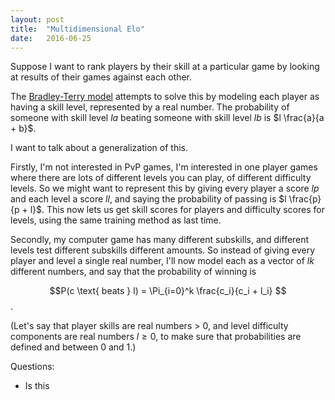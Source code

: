 ```yaml
---
layout: post
title:  "Multidimensional Elo"
date:   2016-06-25
---
```


Suppose I want to rank players by their skill at a particular game by looking at results of their games against each other.

The [Bradley-Terry model](http://sites.stat.psu.edu/~dhunter/papers/bt.pdf) attempts to solve this by modeling each player as having a skill level, represented by a real number. The probability of someone with skill level $l a$ beating someone with skill level $l b$ is $l \frac{a}{a + b}$.

I want to talk about a generalization of this.

Firstly, I'm not interested in PvP games, I'm interested in one player games where there are lots of different levels you can play, of different difficulty levels. So we might want to represent this by giving every player a score $l p$ and each level a score $l l$, and saying the probability of passing is $l \frac{p}{p + l}$. This now lets us get skill scores for players and difficulty scores for levels, using the same training method as last time.

Secondly, my computer game has many different subskills, and different levels test different subskills different amounts. So instead of giving every player and level a single real number, I'll now model each as a vector of $l k$ different numbers, and say that the probability of winning is

$$P(c \text{ beats } l) = \Pi_{i=0}^k \frac{c_i}{c_i + l_i} $$.

(Let's say that player skills are real numbers > 0, and level difficulty components are real numbers $l \geq 0$, to make sure that probabilities are defined and between 0 and 1.)

Questions:

- Is this
